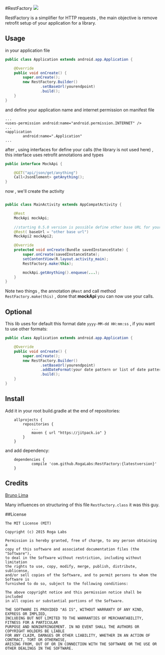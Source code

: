 #RestFactory
[![](https://jitpack.io/v/RogaLabs/RestFactory.svg)](https://jitpack.io/#RogaLabs/RestFactory)

RestFactory is a simplifier for HTTP requests , the main objective is remove retrofit setup of your application for a library.

## Usage

in your application file

```java
public class Application extends android.app.Application {

    @Override
    public void onCreate() {
        super.onCreate();
        new RestFactory.Builder()
                .setBaseUrl(yourendpoint)
                .build();
    }
}
```

and define your application name and internet permission on manifest file

```
...
<uses-permission android:name="android.permission.INTERNET" />
...
<application
        android:name=".Application"
...
```






after , using interfaces for define your calls (the library is not used here) , 
this interface uses retrofit annotations and types

```java
public interface MockApi {

    @GET("api/json/get/anything")
    Call<JsonElement> getAnything();
}

```

now , we'll create the activity

```java

public class MainActivity extends AppCompatActivity {

    @Rest
    MockApi mockApi;
    
    //starting 0.5.0 version is possible define other base URL for your interface
    @Rest( baseUrl = "other base url") 
    MockApi2 mockApi2;

    @Override
    protected void onCreate(Bundle savedInstanceState) {
        super.onCreate(savedInstanceState);
        setContentView(R.layout.activity_main);
        RestFactory.make(this);

        mockApi.getAnything().enqueue(...);
    }
}
```

Note two things , the annotation ```@Rest``` and call method ```RestFactory.make(this)``` , done that __mockApi__ you can now use your calls.


## Optional

This lib uses for default this format date ```yyyy-MM-dd HH:mm:ss``` , if you want to use other formats:

```java
public class Application extends android.app.Application {

    @Override
    public void onCreate() {
        super.onCreate();
        new RestFactory.Builder()
                .setBaseUrl(yourendpoint)
                .addDateFormat(your date pattern or list of date patterns)
                .build();
    }
}
```


## Install

Add it in your root build.gradle at the end of repositories:

```
	allprojects {
		repositories {
			...
			maven { url "https://jitpack.io" }
		}
	}
```

and add dependency:

```
	dependencies {
	        compile 'com.github.RogaLabs:RestFactory:{latestversion}'
	}
```

## Credits

[Bruno Lima](https://github.com/brunodles)

Many influences on structuring of this file `RestFactory.class` it was this guy.


##License
```
The MIT License (MIT)

Copyright (c) 2015 Roga Labs

Permission is hereby granted, free of charge, to any person obtaining a 
copy of this software and associated documentation files (the "Software"), 
to deal in the Software without restriction, including without limitation 
the rights to use, copy, modify, merge, publish, distribute, sublicense, 
and/or sell copies of the Software, and to permit persons to whom the Software is 
furnished to do so, subject to the following conditions:

The above copyright notice and this permission notice shall be included 
in all copies or substantial portions of the Software.

THE SOFTWARE IS PROVIDED "AS IS", WITHOUT WARRANTY OF ANY KIND, EXPRESS OR IMPLIED, 
INCLUDING BUT NOT LIMITED TO THE WARRANTIES OF MERCHANTABILITY, FITNESS FOR A PARTICULAR 
PURPOSE AND NONINFRINGEMENT. IN NO EVENT SHALL THE AUTHORS OR COPYRIGHT HOLDERS BE LIABLE 
FOR ANY CLAIM, DAMAGES OR OTHER LIABILITY, WHETHER IN AN ACTION OF CONTRACT, TORT OR OTHERWISE,
ARISING FROM, OUT OF OR IN CONNECTION WITH THE SOFTWARE OR THE USE OR OTHER DEALINGS IN THE SOFTWARE.
```




